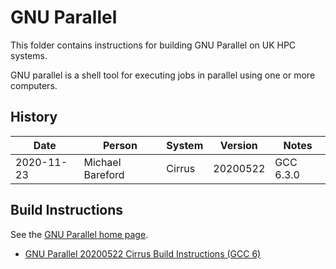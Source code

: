 GNU Parallel
============

This folder contains instructions for building GNU Parallel on UK HPC systems.

GNU parallel is a shell tool for executing jobs in parallel using one or more computers. 

History
-------

 Date | Person | System | Version | Notes
 ---- | ------ | ------ | ------- | -----
 2020-11-23 | Michael Bareford | Cirrus | 20200522 | GCC 6.3.0

Build Instructions
------------------

See the [GNU Parallel home page](https://www.gnu.org/software/parallel/).

* [GNU Parallel 20200522 Cirrus Build Instructions (GCC 6)](Cirrus_20200522_gcc6/README.md)